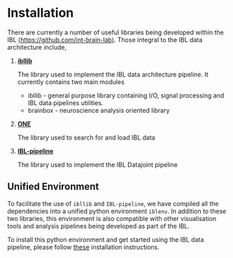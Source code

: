 # Installation

There are currently a number of useful libraries being developed within the IBL 
[(https://github.com/int-brain-lab)](https://github.com/int-brain-lab). Those integral to the IBL data architecture 
include,

1. [**ibllib**](https://github.com/int-brain-lab/ibllib)

    The library used to implement the IBL data architecture pipeline. It currently contains two main modules
    * ibllib - general purpose library containing I/O, signal processing and IBL data pipelines utilities.
    * brainbox - neuroscience analysis oriented library
    
2. [**ONE**](https://github.com/int-brain-lab/ONE)

   The library used to search for and load IBL data

3.  [**IBL-pipeline**](https://github.com/int-brain-lab/IBL-pipeline)

    The library used to implement the IBL Datajoint pipeline

## Unified Environment
To facilitate the use of `ibllib` and `IBL-pipeline`, we have compiled all the dependencies into a unified python 
environment `iblenv`. In addition to these two libraries, this environment is also compatible with other visualisation 
tools and analysis pipelines being developed as part of the IBL. 

To install this python environment and get started using the IBL data pipeline, please follow 
[these](https://github.com/int-brain-lab/iblenv) installation instructions.

